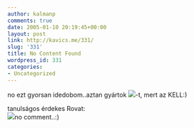 ```yaml
---
author: kalmanp
comments: true
date: 2005-01-10 20:19:45+00:00
layout: post
link: http://kavics.me/331/
slug: '331'
title: No Content Found
wordpress_id: 331
categories:
- Uncategorized
---
```


no ezt gyorsan idedobom..aztan gyártok ![](http://kavics.freeblog.hu/Files/puska-lov.JPG)-t, mert az KELL:)




tanulságos érdekes Rovat:  
![](http://kavics.freeblog.hu/Files/p_okos.jpg)no comment..:)

